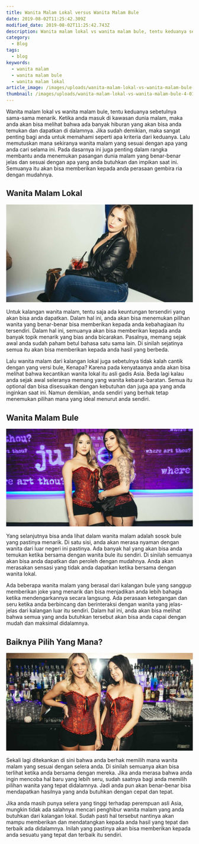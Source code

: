 ```yaml
---
title: Wanita Malam Lokal versus Wanita Malam Bule
date: 2019-08-02T11:25:42.309Z
modified_date: 2019-08-02T11:25:42.743Z
description: Wanita malam lokal vs wanita malam bule, tentu keduanya sebetulnya sama-sama menarik. Ketika anda masuk di kawasan dunia malam, maka anda akan bisa melihat.
category:
  - Blog
tags:
  - blog
keywords:
  - wanita malam
  - wanita malam bule
  - wanita malam lokal
article_image: /images/uploads/wanita-malam-lokal-vs-wanita-malam-bule-1.jpg
thumbnail: /images/uploads/wanita-malam-lokal-vs-wanita-malam-bule-4-017.jpg
---
```

Wanita malam lokal vs wanita malam bule, tentu keduanya sebetulnya sama-sama menarik. Ketika anda masuk di kawasan dunia malam, maka anda akan bisa melihat bahwa ada banyak hiburan yang akan bisa anda temukan dan dapatkan di dalamnya. Jika sudah demikian, maka sangat penting bagi anda untuk memahami seperti apa kriteria dari keduanya. Lalu memutuskan mana sekiranya wanita malam yang sesuai dengan apa yang anda cari selama ini. Pada dasarnya ini juga penting dalam rangka membantu anda menemukan pasangan dunia malam yang benar-benar jelas dan sesuai dengan apa yang anda butuhkan dan impikan saat ini. Semuanya itu akan bisa memberikan kepada anda perasaan gembira ria dengan mudahnya.



## Wanita Malam Lokal

![Wanita Malam Lokal Vs Wanita Malam Bule](/images/uploads/wanita-malam-lokal-vs-wanita-malam-bule-4.jpg)

Untuk kalangan wanita malam, tentu saja ada keuntungan tersendiri yang akan bisa anda dapatkan. Dalam hal ini, anda akan bisa menemukan pilihan wanita yang benar-benar bisa memberikan kepada anda kebahagiaan itu tersendiri. Dalam hal ini, semuanya akan bisa memberikan kepada anda banyak topik menarik yang bias anda bicarakan. Pasalnya, memang sejak awal anda sudah paham betul bahasa satu sama lain. Di sinilah sejatinya semua itu akan bisa memberikan kepada anda hasil yang berbeda.

Lalu wanita malam dari kalangan lokal juga sebetulnya tidak kalah cantik dengan yang versi bule, Kenapa? Karena pada kenyataanya anda akan bisa melihat bahwa kecantikan wanita lokal itu asli gadis Asia. Beda lagi kalau anda sejak awal seleranya memang yang wanita kebarat-baratan. Semua itu optional dan bisa disesuaikan dengan kebutuhan dan juga apa yang anda inginkan saat ini. Namun demikian, anda sendiri yang berhak tetap menemukan pilihan mana yang ideal menurut anda sendiri.



## Wanita Malam Bule

![Wanita Malam Lokal Vs Wanita Malam Bule](/images/uploads/wanita-malam-lokal-vs-wanita-malam-bule-2.jpg)

Yang selanjutnya bisa anda lihat dalam wanita malam adalah sosok bule yang pastinya menarik. Di satu sisi, anda akan merasa nyaman dengan wanita dari luar negeri ini pastinya. Ada banyak hal yang akan bisa anda temukan ketika bersama dengan wanita bule itu sendiri. Di sinilah semuanya akan bisa anda dapatkan dan peroleh dengan mudahnya. Anda akan merasakan sensasi yang tidak anda dapatkan ketika bersama dengan wanita lokal.

Ada beberapa wanita malam yang berasal dari kalangan bule yang sanggup memberikan joke yang menarik dan bisa menjadikan anda lebih bahagia ketika mendengarkannya secara langsung. Ada perasaan ketegangan dan seru ketika anda berbincang dan berinteraksi dengan wanita yang jelas-jelas dari kalangan luar itu sendiri. Dalam hal ini, anda akan bisa melihat bahwa semua yang anda butuhkan tersebut akan bisa anda capai dengan mudah dan maksimal didalamnya.



## Baiknya Pilih Yang Mana?

![Wanita Malam Lokal Vs Wanita Malam Bule](/images/uploads/wanita-malam-lokal-vs-wanita-malam-bule-1.jpg)

Sekali lagi ditekankan di sini bahwa anda berhak memilih mana wanita malam yang sesuai dengan selera anda. Di sinilah semuanya akan bisa terlihat ketika anda bersama dengan mereka. Jika anda merasa bahwa anda ingin mencoba hal baru yang lebih seru, sudah saatnya bagi anda memilih pilihan wanita yang tepat didalamnya. Jadi anda pun akan benar-benar bisa mendapatkan hasilnya yang anda butuhkan dengan cepat dan tepat.

Jika anda masih punya selera yang tinggi terhadap perempuan asli Asia, mungkin tidak ada salahnya mencari penghibur wanita malam yang anda butuhkan dari kalangan lokal. Sudah pasti hal tersebut nantinya akan mampu memberikan dan mendatangkan kepada anda hasil yang tepat dan terbaik ada didalamnya. Inilah yang pastinya akan bisa memberikan kepada anda sesuatu yang tepat dan terbaik itu sendiri.
